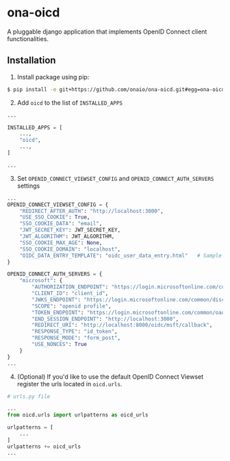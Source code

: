 # ona-oicd

A pluggable django application that implements OpenID Connect client functionalities.

## Installation

1. Install package using pip:

```sh
$ pip install -e git+https://github.com/onaio/ona-oicd.git#egg=ona-oicd
```

2. Add `oicd` to the list of `INSTALLED_APPS`

```python
...

INSTALLED_APPS = [
    ...,
    "oicd",
    ...,
]

...

```

3. Set `OPENID_CONNECT_VIEWSET_CONFIG` and `OPENID_CONNECT_AUTH_SERVERS` settings

```python
...
OPENID_CONNECT_VIEWSET_CONFIG = {
    "REDIRECT_AFTER_AUTH": "http://localhost:3000",
    "USE_SSO_COOKIE": True,
    "SSO_COOKIE_DATA": "email",
    "JWT_SECRET_KEY": JWT_SECRET_KEY,
    "JWT_ALGORITHM": JWT_ALGORITHM,
    "SSO_COOKIE_MAX_AGE": None,
    "SSO_COOKIE_DOMAIN": "localhost",
    "OIDC_DATA_ENTRY_TEMPLATE": "oidc_user_data_entry.html"   # Sample template can be found in oicd/templates
}

OPENID_CONNECT_AUTH_SERVERS = {
    "microsoft": {
        "AUTHORIZATION_ENDPOINT": "https://login.microsoftonline.com/common/oauth2/v2.0/authorize",
        "CLIENT_ID": "client_id",
        "JWKS_ENDPOINT": "https://login.microsoftonline.com/common/discovery/v2.0/keys",
        "SCOPE": "openid profile",
        "TOKEN_ENDPOINT": "https://login.microsoftonline.com/common/oauth2/v2.0/token",
        "END_SESSION_ENDPOINT": "http://localhost:3000",
        "REDIRECT_URI": "http://localhost:8000/oidc/msft/callback",
        "RESPONSE_TYPE": "id_token",
        "RESPONSE_MODE": "form_post",
        "USE_NONCES": True
    }
}
...

```

4. (Optional) If you'd like to use the default OpenID Connect Viewset register the urls located in `oicd.urls`.

```python
# urls.py file

...
from oicd.urls import urlpatterns as oicd_urls

urlpatterns = [
    ...
]
urlpatterns += oicd_urls
...

```

